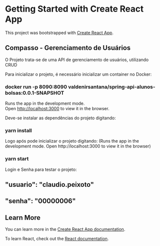 # Getting Started with Create React App

This project was bootstrapped with [Create React App](https://github.com/facebook/create-react-app).

## Compasso - Gerenciamento de Usuários

O Projeto trata-se de uma API de gerenciamento de usuários, utilizando CRUD

Para inicializar o projeto, é necessário inicializar um container no Docker:

### docker run -p 8090:8090 valdenirsantana/spring-api-alunos-bolsas:0.0.1-SNAPSHOT

Runs the app in the development mode.\
Open [http://localhost:3000](http://localhost:3000) to view it in the browser.

Deve-se instalar as dependências do projeto digitando:

### yarn install

Logo após pode inicializar o projeto digitando:
(Runs the app in the development mode.
Open http://localhost:3000 to view it in the browser)

### yarn start

Login e Senha para testar o projeto:

## "usuario": "claudio.peixoto"
## "senha": "00000006"

## Learn More

You can learn more in the [Create React App documentation](https://facebook.github.io/create-react-app/docs/getting-started).

To learn React, check out the [React documentation](https://reactjs.org/).
